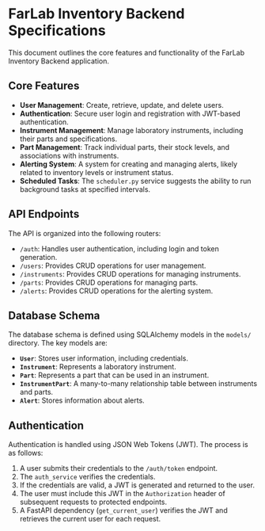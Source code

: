 # FarLab Inventory Backend Specifications

This document outlines the core features and functionality of the FarLab Inventory Backend application.

## Core Features

*   **User Management**: Create, retrieve, update, and delete users.
*   **Authentication**: Secure user login and registration with JWT-based authentication.
*   **Instrument Management**: Manage laboratory instruments, including their parts and specifications.
*   **Part Management**: Track individual parts, their stock levels, and associations with instruments.
*   **Alerting System**: A system for creating and managing alerts, likely related to inventory levels or instrument status.
*   **Scheduled Tasks**: The `scheduler.py` service suggests the ability to run background tasks at specified intervals.

## API Endpoints

The API is organized into the following routers:

*   `/auth`: Handles user authentication, including login and token generation.
*   `/users`: Provides CRUD operations for user management.
*   `/instruments`: Provides CRUD operations for managing instruments.
*   `/parts`: Provides CRUD operations for managing parts.
*   `/alerts`: Provides CRUD operations for the alerting system.

## Database Schema

The database schema is defined using SQLAlchemy models in the `models/` directory. The key models are:

*   **`User`**: Stores user information, including credentials.
*   **`Instrument`**: Represents a laboratory instrument.
*   **`Part`**: Represents a part that can be used in an instrument.
*   **`InstrumentPart`**: A many-to-many relationship table between instruments and parts.
*   **`Alert`**: Stores information about alerts.

## Authentication

Authentication is handled using JSON Web Tokens (JWT). The process is as follows:

1.  A user submits their credentials to the `/auth/token` endpoint.
2.  The `auth_service` verifies the credentials.
3.  If the credentials are valid, a JWT is generated and returned to the user.
4.  The user must include this JWT in the `Authorization` header of subsequent requests to protected endpoints.
5.  A FastAPI dependency (`get_current_user`) verifies the JWT and retrieves the current user for each request.
